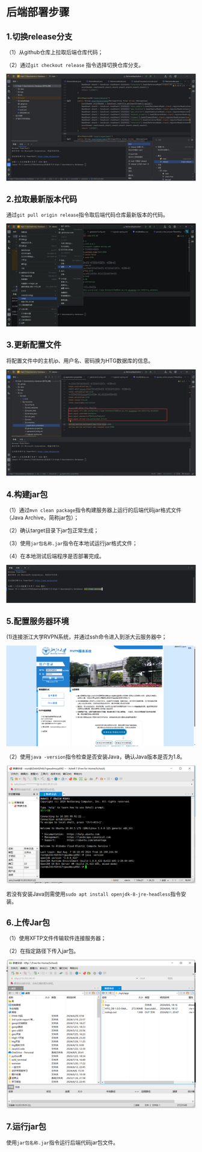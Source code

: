 # 后端部署步骤

## 1.切换release分支

（1）从github仓库上拉取后端仓库代码；

（2）通过```git checkout release``` 指令选择切换仓库分支。

![后端部署1](https://github.com/Christine1230/Users-Doc/blob/main/docs/source/image/%E5%90%8E%E7%AB%AF%E9%83%A8%E7%BD%B21.png?raw=true)

## 2.拉取最新版本代码

通过```git pull origin release```指令取后端代码仓库最新版本的代码。

![后端部署7](https://github.com/Christine1230/Users-Doc/blob/main/docs/source/image/%E5%90%8E%E7%AB%AF%E9%83%A8%E7%BD%B27.png?raw=true)

## 3.更新配置文件

将配置文件中的主机ip、用户名、密码换为HTG数据库的信息。

![后端部署2](https://github.com/Christine1230/Users-Doc/blob/main/docs/source/image/%E5%90%8E%E7%AB%AF%E9%83%A8%E7%BD%B22.png?raw=true)

## 4.构建jar包

（1）通过```mvn clean package```指令构建服务器上运行的后端代码jar格式文件（Java Archive，简称jar包）；

（2）确认target目录下jar包正常生成；

（3）使用``` jar包名称.jar ```指令在本地试运行jar格式文件；

（4）在本地测试后端程序是否部署完成。

![后端部署3](https://github.com/Christine1230/Users-Doc/blob/main/docs/source/image/%E5%90%8E%E7%AB%AF%E9%83%A8%E7%BD%B23.png?raw=true)

## 5.配置服务器环境

(1)连接浙江大学RVPN系统，并通过ssh命令进入到浙大云服务器中；

![后端部署4](https://github.com/Christine1230/Users-Doc/blob/main/docs/source/image/%E5%90%8E%E7%AB%AF%E9%83%A8%E7%BD%B24.png?raw=true)

（2）使用```java -version```指令检查是否安装Java，确认Java版本是否为1.8。

![后端部署5](https://github.com/Christine1230/Users-Doc/blob/main/docs/source/image/%E5%90%8E%E7%AB%AF%E9%83%A8%E7%BD%B25.png?raw=true)

若没有安装Java则需使用```sudo apt install openjdk-8-jre-headless```指令安装。

## 6.上传Jar包

（1）使用XFTP文件传输软件连接服务器；

（2）在指定路径下传入jar包。

![后端部署6](https://github.com/Christine1230/Users-Doc/blob/main/docs/source/image/%E5%90%8E%E7%AB%AF%E9%83%A8%E7%BD%B26.png?raw=true)

## 7.运行jar包

使用```jar包名称.jar```指令运行后端代码jar包文件。

